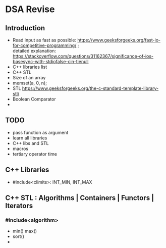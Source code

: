 # DSA Revise

## Introduction
- Read input as fast as possible: https://www.geeksforgeeks.org/fast-io-for-competitive-programming/ ;  
detailed explanation: https://stackoverflow.com/questions/31162367/significance-of-ios-basesync-with-stdiofalse-cin-tienull
- C++ libraries list
- C++ STL  
- Size of an array  
- memset(a, 0, n);  
- STL <https://www.geeksforgeeks.org/the-c-standard-template-library-stl/>
- Boolean Comparator
- 


## TODO
- pass function as argument
- learn all libraries
- C++ libs and STL
- macros
- tertiary operator time

## C++ Libraries

- #include\<climits>: INT_MIN, INT_MAX

## C++ STL : Algorithms | Containers | Functors | Iterators

### #include\<algorithm>
- min() max()
- sort()
- 